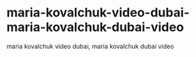 # maria-kovalchuk-video-dubai-maria-kovalchuk-dubai-video
maria kovalchuk video dubai, maria kovalchuk dubai video
